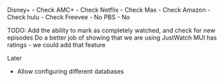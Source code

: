 Disney+ - Check
AMC+ - Check
Netflix - Check
Max - Check
Amazon - Check
hulu - Check
Freevee - No
PBS - No

TODO:
Add the ability to mark as completely watched, and check for new episodes
Do a better job of showing that we are using JustWatch
MUI has ratings - we could add that feature

Later
* Allow configuring different databases


  